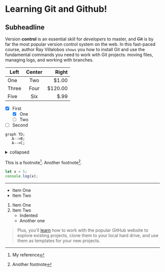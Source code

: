 Learning Git and Github!
=====

Subheadline
-----

Version **control** is an essential skill for _developers_ to master, and ~~Git~~ is by far the most popular version control system on the web. In this fast-paced course, author Ray Villalobos `shows` you how to install Git and use the fundamental commands you need to work with Git projects: moving files, managing logs, and working with branches.

| Left  | Center | Right   |
| -- | :---:  | -----:  |
| One   | Two    | $1.00   |
| Three   | Four    | $120.00   |
| Five   | Six    | $.99   |

- [x] First
   - [x] One
   - [ ] Two
- [ ]  Second

```mermaid
graph TD;
   A-->B;
   A-->C;
```


<details>
   <summary>collapsed</summary>

   # Header
   This is the copy for the collapsed text.
</details>



This is a footnote[^1]. Another footnote[^2].

[^1]: My reference
[^2]: Another footnote

```js
let x = 5;
console.log(x);
```

***
- Item One
- Item Two

1. Item One
1. Item Two
   - Indented
   - Another one

> Plus, you'll [learn](https://linkedin.com) how to work with the popular GitHub website to explore existing projects, clone them to your local hard drive, and use them as templates for your new projects.
